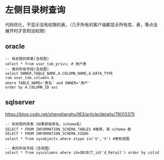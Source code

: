 # 左侧目录树查询
代码优化，不显示没有权限的表。（几乎所有的客户端都显示所有库、表，等点击展开时才告知没权限）

## oracle
```
-- 有权限的库表(含视图)
select * from user_tab_privs; # 用户表
-- 表的所有字段(含视图)
select OWNER,TABLE_NAME,A.COLUMN_NAME,A.DATA_TYPE  
rom user_tab_columns A
where TABLE_NAME='表名' and OWNER='用户'
order by A.COLUMN_ID asc
```
## sqlserver
https://blog.csdn.net/zhenglianghui163/article/details/79013375
```
-- 有权限的库表（如果获取库名、schema名）
SELECT * FROM INFORMATION_SCHEMA.TABLES #推荐，库-schema-表
SELECT * FROM INFORMATION_SCHEMA.VIEWS
select * from sysobjects where xtype in('U','V') #表和视图

-- 表的所有字段（含视图）
select * from syscolumns where id=OBJECT_id('d_Retail') order by colid

```